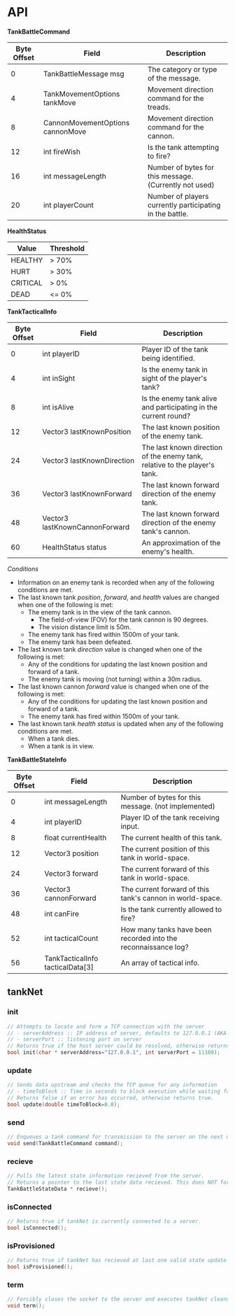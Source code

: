 # API

**TankBattleCommand**  

Byte Offset | Field                              | Description
------------|------------------------------------|-------------------------------
0           | TankBattleMessage msg              | The category or type of the message.
4           | TankMovementOptions tankMove       | Movement direction command for the treads.
8           | CannonMovementOptions cannonMove   | Movement direction command for the cannon.
12          | int fireWish                       | Is the tank attempting to fire?
16          | int messageLength                  | Number of bytes for this message. (Currently not used)
20          | int playerCount                    | Number of players currently participating in the battle.

**HealthStatus**  

Value    | Threshold
---------|-----------
HEALTHY  | > 70%
HURT     | > 30%
CRITICAL | > 0%
DEAD     | <= 0%

**TankTacticalInfo**

Byte Offset | Field                              | Description
------------|------------------------------------|-------------------------------
0           | int playerID                       | Player ID of the tank being identified.
4           | int inSight                        | Is the enemy tank in sight of the player's tank?
8           | int isAlive                        | Is the enemy tank alive and participating in the current round?
12          | Vector3 lastKnownPosition          | The last known position of the enemy tank.
24          | Vector3 lastKnownDirection         | The last known direction of the enemy tank, relative to the player's tank.
36          | Vector3 lastKnownForward           | The last known forward direction of the enemy tank.
48          | Vector3 lastKnownCannonForward     | The last known forward direction of the enemy tank's cannon.
60          | HealthStatus status                | An approximation of the enemy's health.

*Conditions*  

- Information on an enemy tank is recorded when any of the following conditions
are met.
- The last known tank _position_, _forward_, and _health_ values are changed
when one of the following is met:  
  - The enemy tank is in the view of the tank cannon.  
    - The field-of-view (FOV) for the tank cannon is 90 degrees.
    - The vision distance limit is 50m.
  - The enemy tank has fired within 1500m of your tank.  
  - The enemy tank has been defeated.
- The last known tank _direction_ value is changed when one of the following is met:  
  - Any of the conditions for updating the last known position and forward of a tank.
  - The enemy tank is moving (not turning) within a 30m radius.  
- The last known cannon _forward_ value is changed when one of the following is met:
  - Any of the conditions for updating the last known position and forward of a tank.
  - The enemy tank has fired within 1500m of your tank.
- The last known tank _health status_ is updated when any of the following
conditions are met.
    - When a tank dies.
    - When a tank is in view.

**TankBattleStateInfo**  

Byte Offset | Field                              | Description
------------|------------------------------------|-------------------------------
0           | int messageLength                  | Number of bytes for this message. (not implemented)
4           | int playerID                       | Player ID of the tank receiving input.
8           | float currentHealth                | The current health of this tank.
12          | Vector3 position                   | The current position of this tank in world-space.
24          | Vector3 forward                    | The current forward of this tank in world-space.
36          | Vector3 cannonForward              | The current forward of this tank's cannon in world-space.
48          | int canFire                        | Is the tank currently allowed to fire?
52          | int tacticalCount                  | How many tanks have been recorded into the reconnaissance log?
56          | TankTacticalInfo tacticalData[3]   | An array of tactical info.

## tankNet

### init

```C++
// Attempts to locate and form a TCP connection with the server
// - serverAddress :: IP address of server, defaults to 127.0.0.1 (AKA localhost)
// - serverPort :: listening port on server
// Returns true if the host server could be resolved, otherwise returns false
bool init(char * serverAddress="127.0.0.1", int serverPort = 11100);
```

### update

```C++
// Sends data upstream and checks the TCP queue for any information
// - timeToBlock :: Time in seconds to block execution while waiting for information.
// Returns false if an error has occurred, otherwise returns true.
bool update(double timeToBlock=0.0);
```

### send

```C++
// Enqueues a tank command for transmission to the server on the next update.
void send(TankBattleCommand command);
```

### recieve

```C++
// Pulls the latest state information recieved from the server.
// Returns a pointer to the last state data recieved. This does NOT force a state update.
TankBattleStateData * recieve();
```

### isConnected

```C++
// Returns true if tankNet is currently connected to a server.
bool isConnected();
```

### isProvisioned

```C++
// Returns true if tankNet has recieved at last one valid state update from the server.
bool isProvisioned();
```

### term

```C++
// Forcibly closes the socket to the server and executes tankNet cleanup routines.
void term();
```
